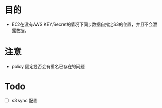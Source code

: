 
# 目的

* EC2在没有AWS KEY/Secret的情况下同步数据自指定S3的位置，并且不会泄露数据。

# 注意

* policy 固定是否会有重名已存在的问题

# Todo
- [ ] s3 sync 配置
